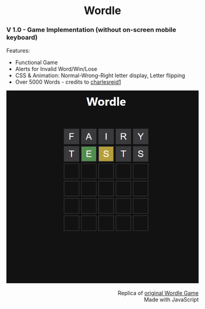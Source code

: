 <h1 align="center">Wordle</h1>


### V 1.0 - Game Implementation (without on-screen mobile keyboard)


Features:
- Functional Game
- Alerts for Invalid Word/Win/Lose
- CSS & Animation: Normal-Wrong-Right letter display, Letter flipping
- Over 5000 Words - credits to [charlesreid1](https://github.com/charlesreid1/five-letter-words/blob/master/sgb-words.txt)

![WordlePreviewV1](https://github.com/darirak/wordle-js/blob/Version-1/assets/wordlepreviewv1.png?raw=true)


<p align="right">Replica of <a href="https://www.nytimes.com/games/wordle/index.html">original Wordle Game</a>
<br /> Made with JavaScript</p>